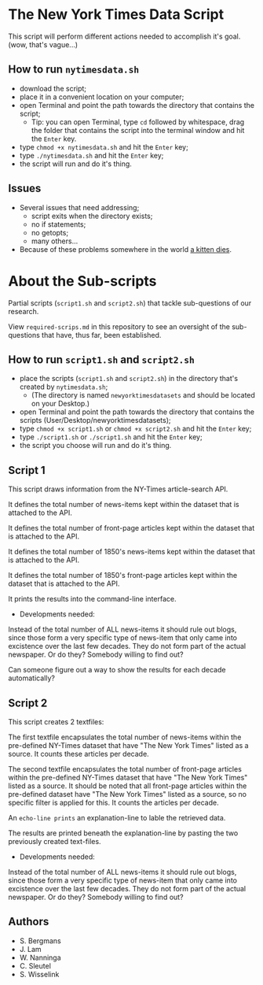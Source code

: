 # The New York Times Data Script

This script will perform different actions needed to accomplish it's goal. (wow, that's vague...)

## How to run `nytimesdata.sh`
* download the script;
* place it in a convenient location on your computer;
* open Terminal and point the path towards the directory that contains the script;
  * Tip: you can open Terminal, type `cd` followed by whitespace, drag the folder that contains the script into the terminal window and hit the `Enter` key.
* type `chmod +x nytimesdata.sh` and hit the `Enter` key;
* type `./nytimesdata.sh` and hit the `Enter` key;
* the script will run and do it's thing.

## Issues
* Several issues that need addressing;
  * script exits when the directory exists;
  * no if statements;
  * no getopts;
  * many others...
* Because of these problems somewhere in the world [a kitten dies](http://www.simonlovell.co.uk/wp-content/uploads/2013/02/save-kitten.jpg).

# About the Sub-scripts

Partial scripts (`script1.sh` and `script2.sh`) that tackle sub-questions of our research.

View `required-scrips.md` in this repository to see an oversight of the sub-questions that have, thus far, been established.

## How to run `script1.sh` and `script2.sh`
* place the scripts (`script1.sh` and `script2.sh`) in the directory that's created by `nytimesdata.sh`;
  * (The directory is named `newyorktimesdatasets` and should be located on your Desktop.)
* open Terminal and point the path towards the directory that contains the scripts (User/Desktop/newyorktimesdatasets);
* type `chmod +x script1.sh` or `chmod +x script2.sh` and hit the `Enter` key;
* type `./script1.sh` or `./script1.sh` and hit the `Enter` key;
* the script you choose will run and do it's thing.

## Script 1

This script draws information from the NY-Times article-search API. 

It defines the total number of news-items kept within the dataset that is attached to the API. 

It defines the total number of front-page articles kept within the dataset that is attached to the API. 

It defines the total number of 1850's news-items kept within the dataset that is attached to the API. 

It defines the total number of 1850's front-page articles kept within the dataset that is attached to the API. 

It prints the results into the command-line interface. 

* Developments needed: 

Instead of the total number of ALL news-items it should rule out blogs, since those form a very specific type of news-item that only came into excistence over the last few decades. They do not form part of the actual newspaper. Or do they? Somebody willing to find out?

Can someone figure out a way to show the results for each decade automatically?

## Script 2

This script creates 2 textfiles: 

The first textfile encapsulates the total number of news-items within the pre-defined NY-Times dataset that have "The New York Times" listed as a source. It counts these articles per decade. 

The second textfile encapsulates the total number of front-page articles within the pre-defined NY-Times dataset that have "The New York Times" listed as a source. It should be noted that all front-page articles within the pre-defined dataset have "The New York Times" listed as a source, so no specific filter is applied for this. It counts the articles per decade. 

An `echo-line prints` an explanation-line to lable the retrieved data. 

The results are printed beneath the explanation-line by pasting the two previously created text-files. 

* Developments needed:

Instead of the total number of ALL news-items it should rule out blogs, since those form a very specific type of news-item that only came into excistence over the last few decades. They do not form part of the actual newspaper. Or do they? Somebody willing to find out?

## Authors
* S. Bergmans
* J. Lam
* W. Nanninga
* C. Sleutel
* S. Wisselink
